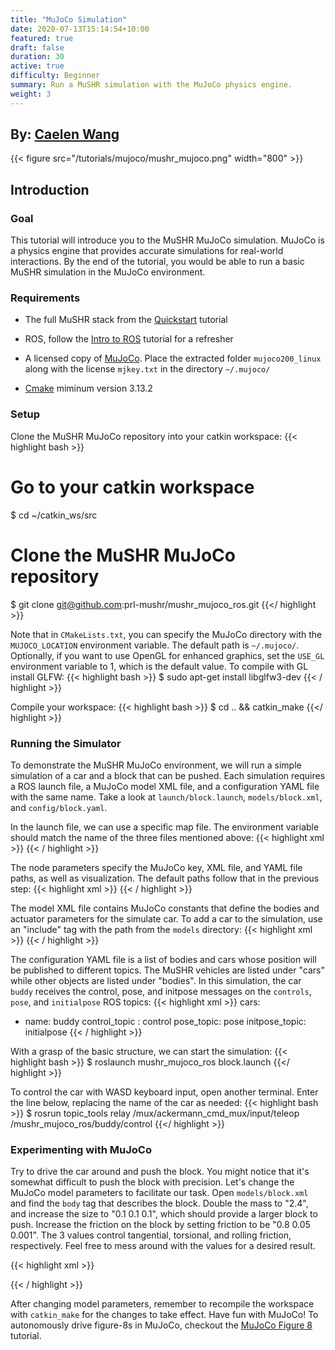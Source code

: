 ```yaml
---
title: "MuJoCo Simulation"
date: 2020-07-13T15:14:54+10:00
featured: true
draft: false
duration: 30
active: true
difficulty: Beginner
summary: Run a MuSHR simulation with the MuJoCo physics engine.
weight: 3
---
```


<h2> By: <a href=https://github.com/21WANGC>Caelen Wang</a></h2>

{{< figure src="/tutorials/mujoco/mushr_mujoco.png" width="800" >}}
<br>

## Introduction

### Goal 

This tutorial will introduce you to the MuSHR MuJoCo simulation. MuJoCo is a 
physics engine that provides accurate simulations for real-world interactions.
By the end of the tutorial, you would be able to run a basic MuSHR simulation in
the MuJoCo environment.

### Requirements

* The full MuSHR stack from the 
[Quickstart](https://mushr.io/tutorials/quickstart/) tutorial

* ROS, follow the [Intro to ROS](https://mushr.io/tutorials/intro-to-ros/) 
tutorial for a refresher

* A licensed copy of [MuJoCo](https://www.roboti.us/index.html). Place the 
extracted folder `mujoco200_linux` along with the license `mjkey.txt` in the directory `~/.mujoco/`

* [Cmake](https://cmake.org/download/) miminum version 3.13.2

### Setup

Clone the MuSHR MuJoCo repository into your catkin workspace:
{{< highlight bash >}}
# Go to your catkin workspace
$ cd ~/catkin_ws/src
# Clone the MuSHR MuJoCo repository
$ git clone git@github.com:prl-mushr/mushr_mujoco_ros.git
{{</ highlight >}}

Note that in `CMakeLists.txt`, you can specify the MuJoCo directory with 
the `MUJOCO_LOCATION` environment variable. The default path is `~/.mujoco/`. Optionally, if you want to use OpenGL for enhanced graphics, 
set the `USE_GL` environment variable to 1, which is the default value. To
compile with GL install GLFW:
{{< highlight bash >}}
$ sudo apt-get install libglfw3-dev
{{< / highlight >}}

Compile your workspace:
{{< highlight bash >}}
$ cd .. && catkin_make
{{</ highlight >}}

### Running the Simulator
To demonstrate the MuSHR MuJoCo environment, we will run a simple simulation 
of a car and a block that can be pushed. Each simulation requires a ROS launch
file, a MuJoCo model XML file, and a configuration YAML file with the same name.
Take a look at `launch/block.launch`, `models/block.xml`, and 
`config/block.yaml`.

In the launch file, we can use a specific map file. The environment variable 
should match the name of the three files mentioned above:
{{< highlight xml >}}
<arg name="map_server" default="1"/>
<arg name="map_file" default="$(find mushr_mujoco_ros)/maps/empty.yaml" />
<arg name="environment" default="block" />
{{< / highlight >}}

The node parameters specify the MuJoCo key, XML file, and YAML file paths, as 
well as visualization. The default paths follow that in the previous step:
{{< highlight xml >}}
<node pkg="mushr_mujoco_ros" name="mushr_mujoco_ros" type="mushr_mujoco_ros_node" output="screen">
    <param name="mj_key" value="~/.mujoco/mjkey.txt" />
    <param name="model_file_path" value="$(find mushr_mujoco_ros)/models/$(arg environment).xml" />
    <param name="config_file_path" value="$(find mushr_mujoco_ros)/config/$(arg environment).yaml" />
    <param name="viz" value="true" />
</node>
{{< / highlight >}}

The model XML file contains MuJoCo constants that define the bodies and actuator parameters for the simulate car. To add a car to the simulation, use an 
"include" tag with the path from the `models` directory:
{{< highlight xml >}}
<include file="cars/pusher_car/buddy.xml"/>
{{< / highlight >}}

The configuration YAML file is a list of bodies and cars whose position will be published to different topics. The MuSHR vehicles are listed under "cars" while 
other objects are listed under "bodies". In this simulation, the car `buddy` 
receives the control, pose, and initpose messages on the `controls`, `pose`, and `initialpose` ROS topics:
{{< highlight xml >}}
cars:
- name: buddy
  control_topic : control
  pose_topic: pose
  initpose_topic: initialpose
{{< / highlight >}}

With a grasp of the basic structure, we can start the simulation:
{{< highlight bash >}}
$ roslaunch mushr_mujoco_ros block.launch
{{</ highlight >}}

To control the car with WASD keyboard input, open another terminal. Enter the 
line below, replacing the name of the car as needed:
{{< highlight bash >}}
$ rosrun topic_tools relay /mux/ackermann_cmd_mux/input/teleop /mushr_mujoco_ros/buddy/control
{{</ highlight >}}

### Experimenting with MuJoCo

Try to drive the car around and push the block. You might notice that it's 
somewhat difficult to push the block with precision. Let's change the MuJoCo
model parameters to facilitate our task. Open `models/block.xml` and find 
the `body` tag that describes the block. Double the mass to "2.4", and increase 
the size to "0.1 0.1 0.1", which should provide a larger block to push. Increase 
the friction on the block by setting friction to be "0.8 0.05 0.001". The 3 values 
control tangential, torsional, and rolling friction, respectively. Feel free to 
mess around with the values for a desired result.

{{< highlight xml >}}
<body pos="1.000000 0.000000 0.049" name="block" euler="0 0 0.000000">
  <joint type="free"/>
  <geom type="box" mass="2.4" contype="1" friction="0.8 0.05 0.001" 
  conaffinity="1" size="0.1 0.1 0.1" rgba="0.247 0.772 0.760 1"/>
</body>
{{< / highlight >}}

After changing model parameters, remember to recompile the workspace with 
`catkin_make` for the changes to take effect. Have fun with MuJoCo!
To autonomously drive figure-8s in MuJoCo, checkout the 
[MuJoCo Figure 8](https://mushr.io/tutorials/mujoco_figure8/) tutorial.
